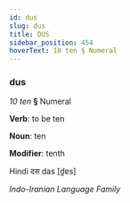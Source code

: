 ```yaml
---
id: dus
slug: dus
title: DUS
sidebar_position: 454
hoverText: 10 ten § Numeral
---
```


### dus

*10 ten* **§** Numeral

**Verb**: to be ten

**Noun**: ten

**Modifier**: tenth

Hindi दस das [d̪ɐs]

*Indo-Iranian Language Family*